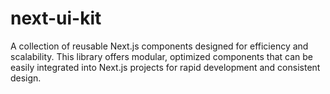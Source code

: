 # next-ui-kit
A collection of reusable Next.js components designed for efficiency and scalability. This library offers modular, optimized components that can be easily integrated into Next.js projects for rapid development and consistent design.
